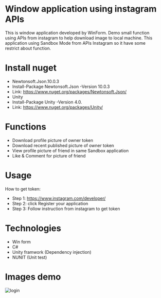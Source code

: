 # Window application using instagram APIs
This is window application developed by WinForm. Demo small function using APIs from instagram to help download image to local machine. 
This application using Sandbox Mode from APIs Instagram so it have some restrict about function. 
# Install nuget
- Newtonsoft.Json.10.0.3
- Install-Package Newtonsoft.Json -Version 10.0.3 
- Link: https://www.nuget.org/packages/Newtonsoft.Json/
- Unity
- Install-Package Unity -Version 4.0.
- Link: https://www.nuget.org/packages/Unity/
# Functions
- Download profile picture of owner token
- Download recent published picture of owner token
- View profile picture of friend in same Sandbox application
- Like & Comment for picture of friend
# Usage
How to get token:
- Step 1: https://www.instagram.com/developer/
- Step 2: click Register your application
- Step 3: Follow instruction from instagram to get token
# Technologies
- Win form
- C#
- Unity framwork (Dependency injection)
- NUNIT (Unit test)
# Images demo 
![login](https://user-images.githubusercontent.com/11540079/30004600-0d2a0fca-9098-11e7-8aca-216694435329.PNG)

